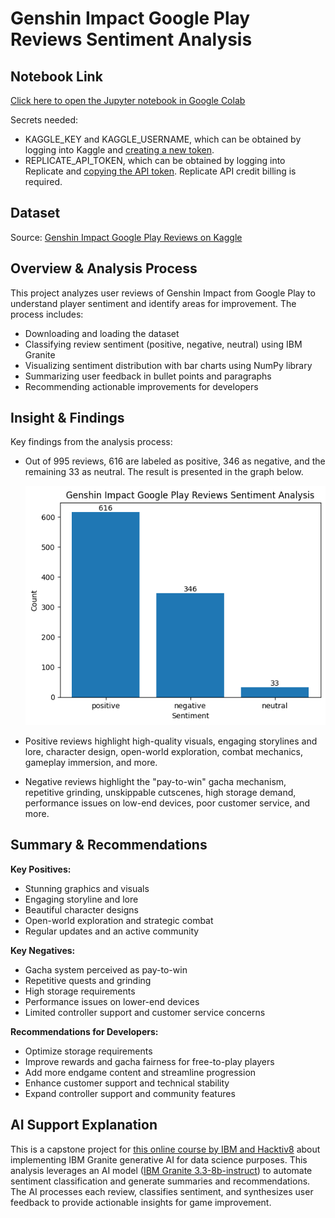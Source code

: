 # Genshin Impact Google Play Reviews Sentiment Analysis

## Notebook Link

[Click here to open the Jupyter notebook in Google Colab](https://colab.research.google.com/drive/1-Xhj2Q6Jp0xy0A5ud4Ls3t9qh3wLfuAG?usp=sharinghttps://www.kaggle.com/datasets/supriyoain/genshin-impact-google-play-review)

Secrets needed:

-   KAGGLE_KEY and KAGGLE_USERNAME, which can be obtained by logging into Kaggle and [creating a new token](https://www.kaggle.com/settings).
-   REPLICATE_API_TOKEN, which can be obtained by logging into Replicate and [copying the API token](https://replicate.com/account/api-tokens). Replicate API credit billing is required.

## Dataset

Source: [Genshin Impact Google Play Reviews on Kaggle](https://www.kaggle.com/datasets/supriyoain/genshin-impact-google-play-reviews)

## Overview & Analysis Process

This project analyzes user reviews of Genshin Impact from Google Play to understand player sentiment and identify areas for improvement. The process includes:

-   Downloading and loading the dataset
-   Classifying review sentiment (positive, negative, neutral) using IBM Granite
-   Visualizing sentiment distribution with bar charts using NumPy library
-   Summarizing user feedback in bullet points and paragraphs
-   Recommending actionable improvements for developers

## Insight & Findings

Key findings from the analysis process:

-   Out of 995 reviews, 616 are labeled as positive, 346 as negative, and the remaining 33 as neutral. The result is presented in the graph below.

    ![](assets/20250901_181825_graph.png)
-   Positive reviews highlight high-quality visuals, engaging storylines and lore, character design, open-world exploration, combat mechanics, gameplay immersion, and more.
-   Negative reviews highlight the "pay-to-win" gacha mechanism, repetitive grinding, unskippable cutscenes, high storage demand, performance issues on low-end devices, poor customer service, and more.

## Summary & Recommendations

**Key Positives:**

-   Stunning graphics and visuals
-   Engaging storyline and lore
-   Beautiful character designs
-   Open-world exploration and strategic combat
-   Regular updates and an active community

**Key Negatives:**

-   Gacha system perceived as pay-to-win
-   Repetitive quests and grinding
-   High storage requirements
-   Performance issues on lower-end devices
-   Limited controller support and customer service concerns

**Recommendations for Developers:**

-   Optimize storage requirements
-   Improve rewards and gacha fairness for free-to-play players
-   Add more endgame content and streamline progression
-   Enhance customer support and technical stability
-   Expand controller support and community features

## AI Support Explanation

This is a capstone project for [this online course by IBM and Hacktiv8](https://hacktiv8.com/projects/ibm) about implementing IBM Granite generative AI for data science purposes. This analysis leverages an AI model ([IBM Granite 3.3-8b-instruct](https://replicate.com/ibm-granite/granite-3.3-8b-instruct)) to automate sentiment classification and generate summaries and recommendations. The AI processes each review, classifies sentiment, and synthesizes user feedback to provide actionable insights for game improvement.
